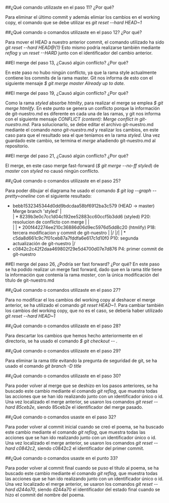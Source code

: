 ##¿Qué comando utilizaste en el paso 11? ¿Por qué?

Para eliminar el último commit y además elimiar los cambios en el working copy, el comando que se debe utilizar es *git reset --hard HEAD~1*

##¿Qué comando o comandos utilizaste en el paso 12? ¿Por qué?

Para mover el HEAD a nuestro anterior commit, el comando utilizado ha sido *git reset --hard HEAD@{1}* Esto mismo podría realizarse también mediante *reflog* y un *reset --HARD* junto con el identificador del cambio anterior.

##El merge del paso 13, ¿Causó algún conflicto? ¿Por qué?

En este paso no hubo ningún conflicto, ya que la rama style actualmente contiene los commits de la rama master. Git nos informa de esto con el siguiente mensaje 
*$ git merge master
Already up to date.*

##El merge del paso 19, ¿Causó algún conflicto? ¿Por qué?

Como la rama *styled* absorbe *htmlity*, para realizar el merge se emplea *$ git merge htmlify*. En este punto se genera un conflicto porque la información de git-nuestro.md es diferente en cada una de las ramas, y git nos informa con el siguiente mensaje *CONFLICT (content): Merge conflict in git-nuestro.md*. Para solucionarlo, se debe editar el archivo git-nuestro.md mediante el comando *nano git-nuestro.md* y realizar los cambios, en este caso para que el resultado sea el que teníamos en la rama *styled*. Una vez guardado este cambio, se termina el *merge* añadiendo git-nuestro.md al repositorio.

##El merge del paso 21, ¿Causó algún conflicto? ¿Por qué?

El merge, en este caso merge fast-forward (*$ git merge --no-ff styled*)
de *master* con *styled* no causó ningún conflicto.

##¿Qué comando o comandos utilizaste en el paso 25?

Para poder dibujar el diagrama he usado el comando *$ git log --graph --pretty=oneline* con el siguiente resultado:
*   bebb1532345344d0dd9bdcdaa58bf6912ba3c579 (HEAD -> master) Merge branch 'styled'
|\
| *   8239b3e0c7cc1d04c192ee52883cc60ccf5b3dd6 (styled) P20: resolucion de conflicto con merge
| |\
| | * 200f442274ee210c36886d06d9ec5976d5dd8c20 (htmlify) P18: tercera modificacion y commit de git-nuestro
| |/
|/|
| * c5da8d661c9c7f01ceb87a7fddfa6e617c1d10f0 P10: segunda actualización de git-nuestro
|/
* c0842c2c42f2daa469802f29e5d4700d07e7d876 P4: primer commit de git-nuestro

##El merge del paso 26, ¿Podría ser fast forward? ¿Por qué?
En este paso se ha podido realizar un merge fast forward, dado que en la rama *title* tiene la información que contenía la rama *master*, con la única modificación del título de git-nuestro.md

##¿Qué comando o comandos utilizaste en el paso 27?

Para no modificar el los cambios del working copy al deshacer el merge anterior, se ha utilizado el comando *git reset HEAD~1*. Para cambiar también los cambios del working copy, que no es el caso, se debería haber utilizado *git reset --hard HEAD~1*

##¿Qué comando o comandos utilizaste en el paso 28?

Para descartar los cambios que hemos hecho anteriormente en el directorio, se ha usado el comando *$ git checkout -- .* 

##¿Qué comando o comandos utilizaste en el paso 29?

Para eliminar la rama *title* evitando la pregunta de seguridad de git, se ha usado el comando *git branch -D title*

##¿Qué comando o comandos utilizaste en el paso 30?

Para poder volver al merge que se deshizo en los pasos anteriores, se ha buscado este cambio mediante el comando *git reflog*, que muestra todas las acciones que se han ido realizando junto con un identificador único o id. Una vez localizado el merge anterior, se usaron los comandos *git reset --hard 85ceb2e*, siendo 85ceb2e el identificador del merge pasado.

##¿Qué comando o comandos usaste en el paso 32?

Para poder volver al commit inicial cuando se creó el poema, se ha buscado este cambio mediante el comando *git reflog*, que muestra todas las acciones que se han ido realizando junto con un identificador único o id. Una vez localizado el merge anterior, se usaron los comandos *git reset --hard c0842c2*, siendo c0842c2 el identificador del primer commit.

##¿Qué comando o comandos usaste en el punto 33?

Para poder volver al commit final cuando se puso el título al poema, se ha buscado este cambio mediante el comando *git reflog*, que muestra todas las acciones que se han ido realizando junto con un identificador único o id. Una vez localizado el merge anterior, se usaron los comandos *git reset --hard d244a70*, siendo d244a70 el identificador del estado final cuando se hizo el commit del nombre del poema.
